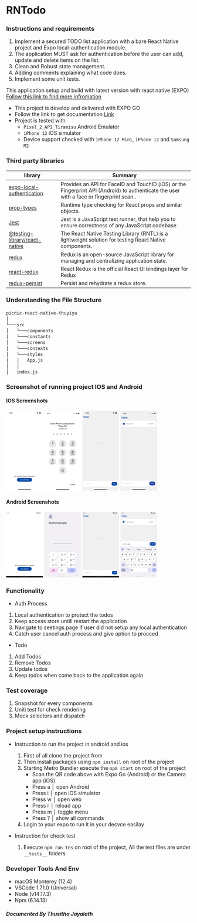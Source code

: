 # RNTodo

### Instructions and requirements

1. Implement a secured TODO list application with a bare React Native project and Expo local-authentication module.
2. The application MUST ask for authentication before the user can add, update and delete items on the list.
3. Clean and Robust state management.
4. Adding comments explaining what code does.
5. Implement some unit tests. 

This application setup and build with latest version with react native (EXPO) [Follow this link to find more infromation](https://reactnative.dev/docs/environment-setup) 


- This project is develop and delivered with EXPO GO
- Follow the link to get documentation [Link](https://docs.expo.dev/)
- Project is tested with 
    - `Pixel_2_API_Tiramisu` Android Emulator
    - `iPhone 12` iOS simulator
    - Device support checked with `iPhone 12 Mini`, `iPhone 12` and `Samsung M2`


### Third party libraries

| library                                                               | Summary                                                                                                                                                                     |
| --------------------------------------------------------------------- | --------------------------------------------------------------------------------------------------------------------------------------------------------------------------- |
| [expo-local-authentication](https://github.com/expo/expo/tree/sdk-46/packages/expo-local-authentication)                                         | Provides an API for FaceID and TouchID (iOS) or the Fingerprint API (Android) to authenticate the user with a face or fingerprint scan..                                                                                                                                     |
| [prop-types](https://www.npmjs.com/package/prop-types)                | Runtime type checking for React props and similar objects. 
| [Jest](https://jestjs.io)                                             | Jest is a JavaScript test runner, that help you to ensure correctness of any JavaScript codebase                                                                            |
| [@testing-library/react-native](https://www.npmjs.com/package/@testing-library/react-native)                          | The React Native Testing Library (RNTL) is a lightweight solution for testing React Native components.
| [redux](https://redux.js.org/)                          | Redux is an open-source JavaScript library for managing and centralizing application state.                                   |
| [react-redux](https://react-redux.js.org)                          | React Redux is the official React UI bindings layer for Redux                                   |
| [redux-persist](https://www.npmjs.com/package/redux-persist)                          | Persist and rehydrate a redux store.                                   |

### Understanding the File Structure

```
picnic-react-native-thuyiya
│
└───src
│   └───components
│   └───constants
│   └───screens
│   └───contexts
│   └───styles
│   │   App.js
│   │
│   index.js
```

### Screenshot of running project IOS and Android

#### IOS Screenshots

<img src="./screenshots/ios/1.png" width="100">
<img src="./screenshots/ios/2.png" width="100">
<img src="./screenshots/ios/3.png" width="100">
<img src="./screenshots/ios/4.png" width="100">

#### Android Screenshots

<img src="./screenshots/android/1.png" width="100">
<img src="./screenshots/android/2.png" width="100">
<img src="./screenshots/android/3.png" width="100">
<img src="./screenshots/android/4.png" width="100">

### Functionality

- Auth Process
1. Local authentication to protect the todos
2. Keep access store untill restart the application
3. Navigate to seetings page if user did not setup any local authentication
4. Catch user cancel auth process and give option to procced

- Todo 
1. Add Todos
2. Remove Todos
3. Update todos
4. Keep todos when come back to the application again

### Test coverage
1. Snapshot for every components
2. Uniti test for check rendering
3. Mock selectors and dispatch

### Project setup instructions

- Instruction to run the project in android and ios
    1. First of all clone the project from 
    2. Then install packages using `npm install` on root of the project
    3. Starting Metro Bundler execute the  `npm start` on root of the project
        - Scan the QR code above with Expo Go (Android) or the Camera app (iOS)
        - Press a │ open Android
        - Press i │ open iOS simulator
        - Press w │ open web
        - Press r │ reload app
        - Press m │ toggle menu
        - Press ? │ show all commands
    4. Login to your expo to run it in your decvce easilay 

- Instruction for check test
    1. Execute `npm run tes` on root of the project, All the test files are under  `__tests__` folders
 
### Developer Tools And Env

- macOS Monterey (12.4)
- VSCode 1.71.0 (Universal)
- Node (v14.17.3)
- Npm (6.14.13)

##### Documented By _Thusitha Jayalath_
